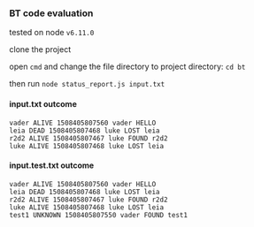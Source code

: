 ### BT code evaluation

tested on node `v6.11.0`

clone the project

open `cmd` and change the file directory to project directory:
`cd bt`

then run
`node status_report.js input.txt`



#### input.txt outcome
```
vader ALIVE 1508405807560 vader HELLO
leia DEAD 1508405807468 luke LOST leia
r2d2 ALIVE 1508405807467 luke FOUND r2d2
luke ALIVE 1508405807468 luke LOST leia
```


#### input.test.txt outcome
```
vader ALIVE 1508405807560 vader HELLO
leia DEAD 1508405807468 luke LOST leia
r2d2 ALIVE 1508405807467 luke FOUND r2d2
luke ALIVE 1508405807468 luke LOST leia
test1 UNKNOWN 1508405807550 vader FOUND test1
```
